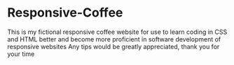 # Responsive-Coffee
This is my fictional responsive coffee website for use to learn coding in CSS and HTML better and become more proficient in software development of responsive websites
Any tips would be greatly appreciated, thank you for your time
